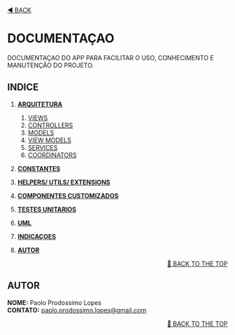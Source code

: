 <a name="top"><a/>
    
<p align="left"><a href="https://github.com/PaoloProdossimoLopes/repository-template">◀️ BACK</a></p>

# DOCUMENTAÇAO
DOCUMENTAÇAO DO APP PARA FACILITAR O USO, CONHECIMENTO E MANUTENÇÃO DO PROJETO.

## INDICE
1. [**ARQUITETURA**](https://github.com/PaoloProdossimoLopes/repository-template/blob/main/DOCUMENTATION/ARCHITECTURE/ARCHITECTURE.md)
    1. [VIEWS]()
    2. [CONTROLLERS]()
    2. [MODELS]()
    3. [VIEW MODELS]()
    4. [SERVICES]()
    5. [COORDINATORS]()

2. [**CONSTANTES**](https://github.com/PaoloProdossimoLopes/repository-template/blob/main/DOCUMENTATION/CONSTANTS/CONSTANTS.md)
3. [**HELPERS/ UTILS/ EXTENSIONS**](https://github.com/PaoloProdossimoLopes/repository-template/blob/main/DOCUMENTATION/HELPERS/HELPERS.md)
4. [**COMPONENTES CUSTOMIZADOS**](https://github.com/PaoloProdossimoLopes/repository-template/blob/main/DOCUMENTATION/CUSTOM_COMPONENTS/CUSTOM_COMPONENTS.md)
5. [**TESTES UNITARIOS**](https://github.com/PaoloProdossimoLopes/repository-template/blob/main/DOCUMENTATION/UNIT_TESTS/UNIT_TESTS.md)
6. [**UML**](https://github.com/PaoloProdossimoLopes/repository-template/blob/main/DOCUMENTATION/UML/UML.md)
7. [**INDICAÇOES**](https://github.com/PaoloProdossimoLopes/repository-template/blob/main/DOCUMENTATION/INDICATIONS.md)
8. [**AUTOR**](#autor)
<p align="right"><a href="#top">🔼 BACK TO THE TOP</a></p>

## AUTOR
**NOME:** Paolo Prodossimo Lopes <br/>
**CONTATO:** paolo.prodossimo.lopes@gmail.com <br/>
<p align="right"><a href="#top">🔼 BACK TO THE TOP</a></p>
